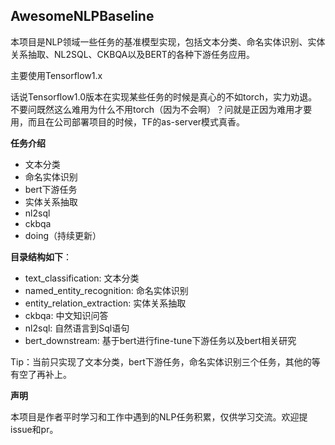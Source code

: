 ## AwesomeNLPBaseline

本项目是NLP领域一些任务的基准模型实现，包括文本分类、命名实体识别、实体关系抽取、NL2SQL、CKBQA以及BERT的各种下游任务应用。

主要使用Tensorflow1.x

话说Tensorflow1.0版本在实现某些任务的时候是真心的不如torch，实力劝退。不要问既然这么难用为什么不用torch（因为不会啊）？问就是正因为难用才要用，而且在公司部署项目的时候，TF的as-server模式真香。

**任务介绍**

- 文本分类
- 命名实体识别
- bert下游任务
- 实体关系抽取
- nl2sql
- ckbqa
- doing（持续更新）

**目录结构如下**：

* text_classification: 文本分类
* named_entity_recognition: 命名实体识别
* entity_relation_extraction: 实体关系抽取
* ckbqa: 中文知识问答
* nl2sql: 自然语言到Sql语句
* bert_downstream: 基于bert进行fine-tune下游任务以及bert相关研究

Tip：当前只实现了文本分类，bert下游任务，命名实体识别三个任务，其他的等有空了再补上。


**声明**

本项目是作者平时学习和工作中遇到的NLP任务积累，仅供学习交流。欢迎提issue和pr。

